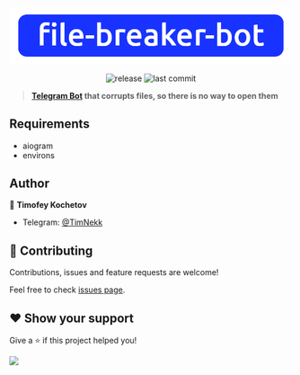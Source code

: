 [![logo](assets/logo.png)](https://t.me/FileBreakerBot)

<p align="center">
  <img src="https://img.shields.io/github/v/release/timnekk/file-breaker-bot?style=flat" alt="release"/>
  <img src="https://img.shields.io/github/last-commit/timnekk/file-breaker-bot?style=flat" alt="last commit"/>
</p>

>**[Telegram Bot](https://t.me/FileBreakerBot) that corrupts files, so there is no way to open them**

## Requirements
* aiogram
* environs

## Author
👤 **Timofey Kochetov**

* Telegram: [@TimNekk](https://t.me/TimNekk)

## 🤝 Contributing
Contributions, issues and feature requests are welcome!

Feel free to check [issues page](https://github.com/TimNekk/file-breaker-bot/issues).

## ❤️ Show your support

Give a ⭐️ if this project helped you!

<a href="https://www.buymeacoffee.com/timnekk"><img src="https://img.buymeacoffee.com/button-api/?text=Buy me an Education&emoji=👨‍🎓&slug=timnekk&button_colour=1833ff&font_colour=ffffff&font_family=Lato&outline_colour=ffffff&coffee_colour=FFDD00"></a>